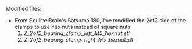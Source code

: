 Modified files:
- From SquirrelBrain's Satsuma 180, I've modified the 2of2 side of the clamps to use hex nuts instead of square nuts
  1. _Z_2of2_bearing_clamp_left_M5_hexnut.stl_
  2. _Z_2of2_bearing_clamp_right_M5_hexnut.stl_

